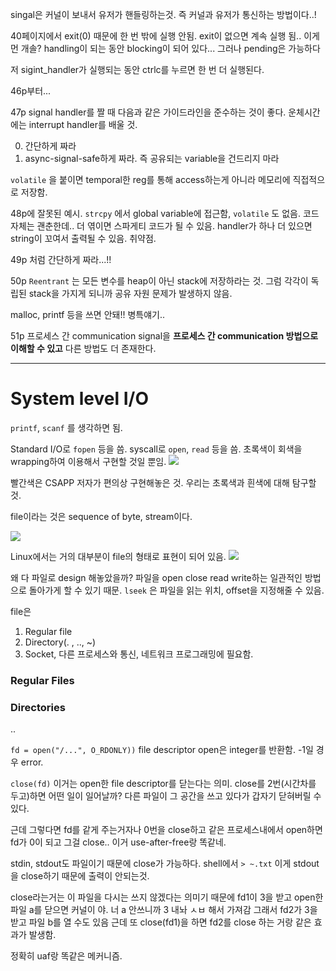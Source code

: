 singal은 커널이 보내서 유저가 핸들링하는것.
즉 커널과 유저가 통신하는 방법이다..!

40페이지에서
exit(0) 때문에 한 번 밖에 실행 안됨.
exit이 없으면 계속 실행 됨.. 이게 먼 개솔?
handling이 되는 동안 blocking이 되어 있다... 그러나 pending은 가능하다

저 sigint_handler가 실행되는 동안 ctrlc를 누르면 한 번 더 실행된다.

46p부터...

47p
signal handler를 짤 때 다음과 같은 가이드라인을 준수하는 것이 좋다.
운체시간에는 interrupt handler를 배울 것.

0. 간단하게 짜라
1. async-signal-safe하게 짜라. 즉 공유되는 variable을 건드리지 마라

`volatile` 을 붙이면 temporal한 reg를 통해 access하는게 아니라 메모리에 직접적으로 저장함.

48p에 잘못된 예시.
`strcpy` 에서 global variable에 접근함, `volatile` 도 없음.
코드 자체는 괜춘한데.. 더 엮이면 스파게티 코드가 될 수 있음.
handler가 하나 더 있으면 string이 꼬여서 출력될 수 있음. 취약점.

49p 처럼 간단하게 짜라...!!

50p
`Reentrant` 는 모든 변수를 heap이 아닌 stack에 저장하라는 것.
그럼 각각이 독립된 stack을 가지게 되니까 공유 자원 문제가 발생하지 않음.

malloc, printf 등을 쓰면 안돼!! 병특얘기..

51p
프로세스 간 communication
signal을 **프로세스 간 communication 방법으로 이해할 수 있고**
다른 방법도 더 존재한다.

---
# System level I/O

`printf`, `scanf` 를 생각하면 됨.

Standard I/O로 `fopen` 등을 씀.
syscall로 `open`, `read` 등을 씀.
초록색이 회색을 wrapping하여 이용해서 구현할 것일 뿐임.
![](https://i.imgur.com/b2gNSL8.png)

빨간색은 CSAPP 저자가 편의상 구현해놓은 것.
우리는 초록색과 흰색에 대해 탐구할 것.

file이라는 것은 sequence of byte, stream이다.

![](https://i.imgur.com/QwvGNgl.png)

Linux에서는 거의 대부분이 file의 형태로 표현이 되어 있음.
![](https://i.imgur.com/RB9tPHZ.png)

왜 다 파일로 design 해놓았을까?
파일을 open close read write하는 일관적인 방법으로 돌아가게 할 수 있기 때문.
`lseek` 은 파일을 읽는 위치, offset을 지정해줄 수 있음.

file은
1. Regular file
2. Directory(. , .., ~)
3. Socket, 다른 프로세스와 통신, 네트워크 프로그래밍에 필요함.
### Regular Files
### Directories

..

`fd = open("/...", O_RDONLY))` file descriptor
open은 integer를 반환함. -1일 경우 error.

`close(fd)`
이거는 open한 file descriptor를 닫는다는 의미.
close를 2번(시간차를 두고)하면 어떤 일이 일어날까?
다른 파일이 그 공간을 쓰고 있다가 갑자기 닫혀버릴 수 있다.

근데 그렇다면 fd를 같게 주는거자나
0번을 close하고 같은 프로세스내에서 open하면 fd가 0이 되고 그걸 close..
이거 use-after-free랑 똑같네.

stdin, stdout도 파일이기 때문에 close가 가능하다.
shell에서 `> ~.txt` 이게 stdout을 close하기 때문에 출력이 안되는것.

close라는거는 이 파일을 다시는 쓰지 않겠다는 의미기 때문에
fd1이 3을 받고 open한 파일 a를 닫으면
커널이 
야. 너 a 안쓰니까 3 내놔 ㅅㅂ
해서 가져감
그래서 fd2가 3을 받고 파일 b를 열 수도 있음
근데 또 close(fd1)을 하면 
fd2를 close 하는 거랑 같은 효과가 발생함.

정확히 uaf랑 똑같은 메커니즘.
